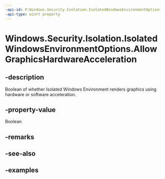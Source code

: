 ```yaml
---
-api-id: P:Windows.Security.Isolation.IsolatedWindowsEnvironmentOptions.AllowGraphicsHardwareAcceleration
-api-type: winrt property
---
```


<!-- Property syntax.
public bool AllowGraphicsHardwareAcceleration { get;  set; }
-->

# Windows.Security.Isolation.IsolatedWindowsEnvironmentOptions.AllowGraphicsHardwareAcceleration

## -description
Boolean of whether Isolated Windows Environment renders graphics using hardware or software acceleration.
## -property-value
Boolean
## -remarks

## -see-also

## -examples

